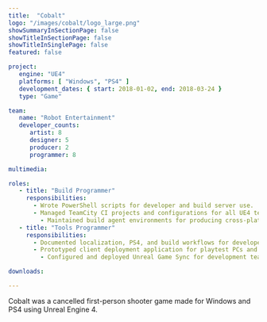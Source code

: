 ```yaml
---
title:  "Cobalt"
logo: "/images/cobalt/logo_large.png"
showSummaryInSectionPage: false
showTitleInSectionPage: false
showTitleInSinglePage: false
featured: false

project:
   engine: "UE4"
   platforms: [ "Windows", "PS4" ]
   development_dates: { start: 2018-01-02, end: 2018-03-24 }
   type: "Game"

team:
   name: "Robot Entertainment"
   developer_counts:
      artist: 8
      designer: 5
      producer: 2
      programmer: 8

multimedia:

roles:
   - title: "Build Programmer"
     responsibilities:
       - Wrote PowerShell scripts for developer and build server use.
       - Managed TeamCity CI projects and configurations for all UE4 teams.
		 - Maintained build agent environments for producing cross-platform builds.
   - title: "Tools Programmer"
     responsibilities:
       - Documented localization, PS4, and build workflows for developers.
       - Prototyped client deployment application for playtest PCs and PS4s.
		 - Configured and deployed Unreal Game Sync for development team.

downloads:

---
```


Cobalt was a cancelled first-person shooter game made for Windows and PS4 using Unreal Engine 4.
